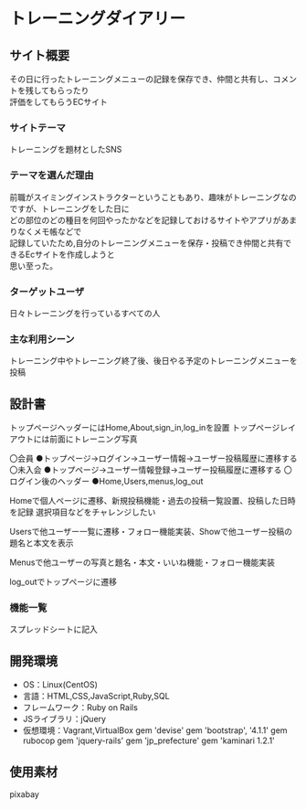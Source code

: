 # トレーニングダイアリー

## サイト概要
その日に行ったトレーニングメニューの記録を保存でき、仲間と共有し、コメントを残してもらったり<br>
評価をしてもらうECサイト

### サイトテーマ
トレーニングを題材としたSNS

### テーマを選んだ理由
前職がスイミングインストラクターということもあり、趣味がトレーニングなのですが、トレーニングをした日に<br>
どの部位のどの種目を何回やったかなどを記録しておけるサイトやアプリがあまりなくメモ帳などで<br>
記録していたため,自分のトレーニングメニューを保存・投稿でき仲間と共有できるEcサイトを作成しようと<br>
思い至った。

### ターゲットユーザ
日々トレーニングを行っているすべての人

### 主な利用シーン
トレーニング中やトレーニング終了後、後日やる予定のトレーニングメニューを投稿

## 設計書
トップページヘッダーにはHome,About,sign_in,log_inを設置
トップページレイアウトには前面にトレーニング写真

〇会員
●トップページ→ログイン→ユーザー情報→ユーザー投稿履歴に遷移する
〇未入会
●トップページ→ユーザー情報登録→ユーザー投稿履歴に遷移する
〇ログイン後のヘッダー
●Home,Users,menus,log_out

Homeで個人ページに遷移、新規投稿機能・過去の投稿一覧設置、投稿した日時を記録
選択項目などをチャレンジしたい

Usersで他ユーザー一覧に遷移・フォロー機能実装、Showで他ユーザー投稿の題名と本文を表示

Menusで他ユーザーの写真と題名・本文・いいね機能・フォロー機能実装

log_outでトップページに遷移


### 機能一覧
スプレッドシートに記入

## 開発環境
- OS：Linux(CentOS)
- 言語：HTML,CSS,JavaScript,Ruby,SQL
- フレームワーク：Ruby on Rails
- JSライブラリ：jQuery
- 仮想環境：Vagrant,VirtualBox
gem 'devise'
gem 'bootstrap', '4.1.1'
gem rubocop
gem 'jquery-rails'
gem 'jp_prefecture'
gem 'kaminari 1.2.1'

## 使用素材
pixabay

